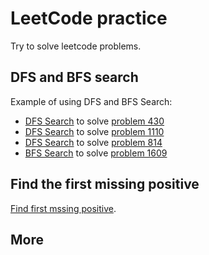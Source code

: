 # LeetCode practice
Try to solve leetcode problems.

## DFS and BFS search
Example of using DFS and BFS Search:  
- [DFS Search](./p430.py) to solve [problem 430](https://leetcode.com/problems/flatten-a-multilevel-doubly-linked-list/description/)
- [DFS Search](./p1110.py) to solve [problem 1110](https://leetcode.com/problems/delete-nodes-and-return-forest/)
- [DFS Search](./p814.py) to solve [problem 814](https://leetcode.com/problems/binary-tree-pruning/description/)
- [BFS Search](./1609.py) to solve [problem 1609](https://leetcode.com/problems/even-odd-tree/)

## Find the first missing positive
[Find first mssing positive](./p41.py).

## More